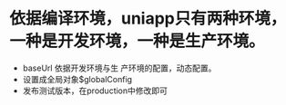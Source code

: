 # 依据编译环境，uniapp只有两种环境，一种是开发环境，一种是生产环境。
- baseUrl 依据开发环境与生 产环境的配置，动态配置。
- 设置成全局对象$globalConfig
- 发布测试版本，在production中修改即可